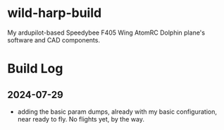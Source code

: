 # wild-harp-build
My ardupilot-based Speedybee F405 Wing AtomRC Dolphin plane's software and CAD components.

# Build Log

## 2024-07-29
- adding the basic param dumps, already with my basic configuration, near ready to fly. No flights yet, by the way.
